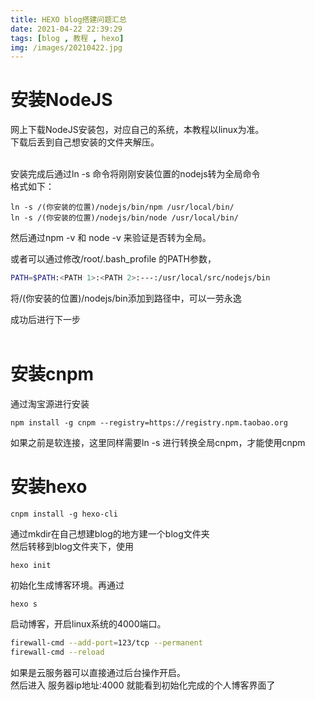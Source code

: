 ```yaml
---
title: HEXO blog搭建问题汇总
date: 2021-04-22 22:39:29
tags: [blog , 教程 , hexo]
img: /images/20210422.jpg
---
```


# 安装NodeJS

网上下载NodeJS安装包，对应自己的系统，本教程以linux为准。  
下载后丢到自己想安装的文件夹解压。  
<br>
<!--more-->
安装完成后通过ln -s 命令将刚刚安装位置的nodejs转为全局命令  
格式如下：  
```linux
ln -s /(你安装的位置)/nodejs/bin/npm /usr/local/bin/ 
ln -s /(你安装的位置)/nodejs/bin/node /usr/local/bin/ 
```
然后通过npm -v  和 node -v 来验证是否转为全局。  

或者可以通过修改/root/.bash_profile 的PATH参数，
```bash
PATH=$PATH:<PATH 1>:<PATH 2>:---:/usr/local/src/nodejs/bin
```
将/(你安装的位置)/nodejs/bin添加到路径中，可以一劳永逸  


成功后进行下一步  
<br>  

# 安装cnpm
通过淘宝源进行安装  
```linux
npm install -g cnpm --registry=https://registry.npm.taobao.org
```
如果之前是软连接，这里同样需要ln -s 进行转换全局cnpm，才能使用cnpm  


# 安装hexo

```
cnpm install -g hexo-cli
```

通过mkdir在自己想建blog的地方建一个blog文件夹  
然后转移到blog文件夹下，使用
```
hexo init
```
初始化生成博客环境。再通过
```
hexo s
```
启动博客，开启linux系统的4000端口。
```bash
firewall-cmd --add-port=123/tcp --permanent
firewall-cmd --reload
```
如果是云服务器可以直接通过后台操作开启。  
然后进入  服务器ip地址:4000  就能看到初始化完成的个人博客界面了